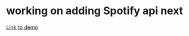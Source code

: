 <h1>working on adding Spotify api next</h1>
<a href="https://podcast-spotify-api.vercel.app/">Link to demo</a>
